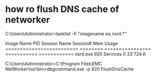# how ro flush DNS cache of networker

C:\Users\Administrator>tasklist -fi "imagename eq nsrd.*"

Image Name                     PID Session Name        Session#    Mem Usage
========================= ======== ================ =========== ============
nsrd.exe                       920 Services                   0     23'724 K


C:\Users\Administrator>C:\Program Files\EMC NetWorker\nsr\bin>dbgcommand.exe -p 920 FlushDnsCache

